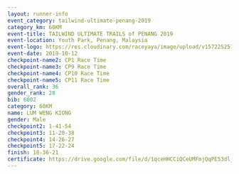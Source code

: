 ```yaml
---
layout: runner-info 
event_category: tailwind-ultimate-penang-2019 
category_km: 60KM 
event-title: TAILWIND ULTIMATE TRAILS of PENANG 2019 
event-location: Youth Park, Penang, Malaysia 
event-logo: https://res.cloudinary.com/raceyaya/image/upload/v1572252513/logo/utop-2019_h9tzys.jpg 
event-date: 2019-10-12 
checkpoint-name2: CP1 Race Time 
checkpoint-name3: CP9 Race Time 
checkpoint-name4: CP10 Race Time 
checkpoint-name5: CP11 Race Time 
overall_rank: 36
gender_rank: 28
bib: 6002
category: 60KM
name: LUM WENG KIONG
gender: Male
checkpoint2: 1-41-54
checkpoint3: 11-20-38
checkpoint4: 14-26-27
checkpoint5: 17-22-24
finish: 18-36-21
certificate: https://drive.google.com/file/d/1qceHHCCiQCeUMFmjQqPE53dl_gjtMAyy/view?usp=sharing
---
```


